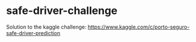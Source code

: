 # safe-driver-challenge
Solution to the kaggle challenge: https://www.kaggle.com/c/porto-seguro-safe-driver-prediction
